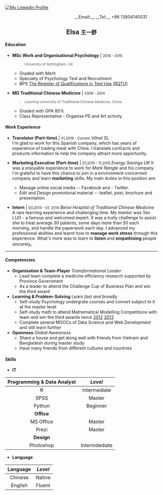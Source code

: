 [![My LinkedIn Profile](https://cdn2.hubspot.net/hub/76244/file-30458908-jpg/images/linkedin_logo_small1.jpg)](https://cn.linkedin.com/in/elsa-wang-0ba1b2a7)
<p align="right" style="padding:0px; margin:0px">
__Email:__ <elsa.w1990@gmail.com>
__Tel:__ +86 13804140031&nbsp;&nbsp;&nbsp;&nbsp;&nbsp;&nbsp;&nbsp;&nbsp;&nbsp;
</p>
<h2 align="center">
 Elsa
 <small>王一舒</small>
</h2>

#### Education

- __MSc Work and Organisational Psychology__ | <small>2014 - 2015</small>
  > <small>University of Nottingham, UK</small>

  * Graded with Merit
  * Specialty of Psychology Test and Recruitment
  * BPS [The Register of Qualifications in Test Use (RQTU)](https://ptc.bps.org.uk/register-qualifications-test-use-rqtu?qs=311299&ret=Wang)

- __MD Traditional Chinese Medicine__ | <small>2009 - 2014</small>
  > <small>Liaoning University of Traditional Chinese Medicine, China</small>

  * Graded with GPA 85%
  * Class Representative - Organise PE and Art activity

#### Work Experience

- __Translator (Part-time)__ | <small>01,2016 - Current</small>
  _Vilnat SL_     
  I'm glad to work for this Spanish company, which has years of experience of trading meat with China. I translate contracts and products information to help the company attract more opportunity.

- __Marketing Executive (Part-time)__ | <small> 07,2015 - 11,2015 </small>
  _Energy Savings UK_
  It was a enjoyable experience to work for _Mark Nangle_ and his company. I'm grateful to have this chance to join in a environment-concerned company and learn __marketing__ skills. My main duties in this position are:
  - Manage online social media -- Facebook and - Twitter.
  - Edit and Design promotional material -- leaflet, post, brochure and presentation .

- __Intern__ | <small>03,2013 - 01, 2014</small>
  _Benxi Hospital of Traditional Chinese Medicine_
  A rare learning experience and challenging time. My mentor was Yan LUO - a famous and welcomed expert. It was a trully challenge to assist she to treat average _30_ patients, some days more than _50_ each morning, and handle the paperwork each day. I advanced my professional abilities and learnt how to __manage work stress__ through this experience. What's more was to learn to __listen__ and __empathising__ people sincerely。

---

#### Competencies

- __Organisation & Team-Player__
  _Transformational Leader_
  * Lead team complete a medicine efficiency research supported by Province Government
  * As a leader to attend the Challenge Cup of Business Plan  and win the third award
- __Learning & Problem-Solving__
  _Learn fast and broadly_
  * Self-study Psychology undergrate courses and convert subject to it at the master level
  * Self-study math to attend Mathematical Modelling Competitions with team and win the third awards twice [2012](http://wenku.baidu.com/view/a14dba380912a2161479292a.html) [2013](http://www.madio.net/article-394.html)
  * Complete several MOOCs of Data Science and Web Development and still learn further
- __Openness__
  _Global Awareness_
  * Share a house and get along well with friends from Vietnam and Bangladesh during master study
  * Have many friends from different cultures and countries

#### Skills
- __IT__

| Programming & Data Analyst | _Level_   |
| :-------------: | :-------------: |
| R       | Intermediate       |
| SPSS | Master |
| Python | Beginner |
| __Office__ |
| MS Office | Master |
| Prezi | Master |
| __Design__ |
| Photoshop | Intermdediate |

- __Language__

| Language | _Level_     |
| :-------------: | :-------------: |
| Chinese       | Native       |
| English  | Fluent
